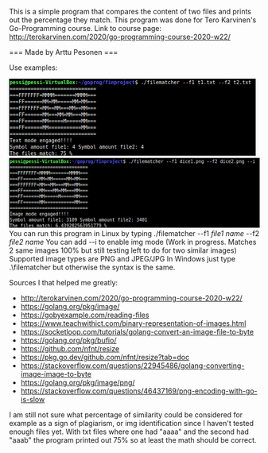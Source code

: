 This is a simple program that compares the content of two files and prints out the percentage they match. This program was done for Tero Karvinen's Go-Programming course.
Link to course page: http://terokarvinen.com/2020/go-programming-course-2020-w22/

=== Made by Arttu Pesonen ===

Use examples:

![With text files:](./screenText.png)
![With images:](./screenImg.png)
You can run this program in Linux by typing ./filematcher --f1 *file1 name* --f2 *file2 name*
You can add --i to enable img mode (Work in progress. Matches 2 same images 100% but still testing left to do for two similar images)
Supported image types are PNG and JPEG/JPG
In Windows just type .\filematcher but otherwise the syntax is the same.

Sources I that helped me greatly:
- http://terokarvinen.com/2020/go-programming-course-2020-w22/
- https://golang.org/pkg/image/
- https://gobyexample.com/reading-files
- https://www.teachwithict.com/binary-representation-of-images.html
- https://socketloop.com/tutorials/golang-convert-an-image-file-to-byte
- https://golang.org/pkg/bufio/
- https://github.com/nfnt/resize
- https://pkg.go.dev/github.com/nfnt/resize?tab=doc
- https://stackoverflow.com/questions/22945486/golang-converting-image-image-to-byte
- https://golang.org/pkg/image/png/
- https://stackoverflow.com/questions/46437169/png-encoding-with-go-is-slow

I am still not sure what percentage of similarity could be considered for example as a sign of plagiarism, or img identification since I haven't tested enough files yet.
With txt files where one had "aaaa" and the second had "aaab" the program printed out 75% so at least the math should be correct.

